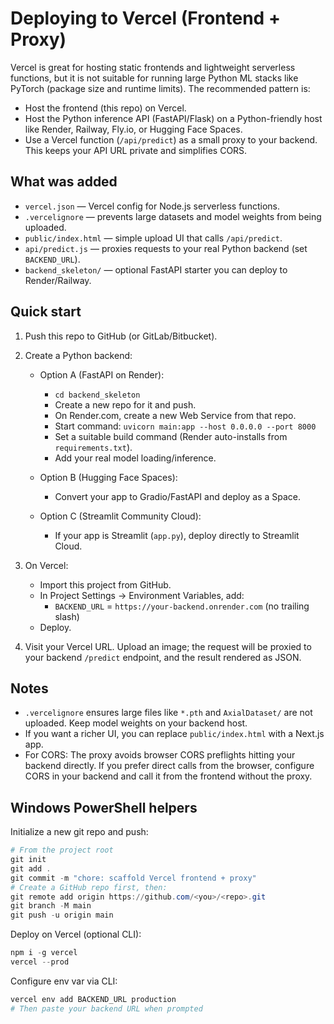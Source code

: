 # Deploying to Vercel (Frontend + Proxy)

Vercel is great for hosting static frontends and lightweight serverless functions, but it is not suitable for running large Python ML stacks like PyTorch (package size and runtime limits). The recommended pattern is:

- Host the frontend (this repo) on Vercel.
- Host the Python inference API (FastAPI/Flask) on a Python-friendly host like Render, Railway, Fly.io, or Hugging Face Spaces.
- Use a Vercel function (`/api/predict`) as a small proxy to your backend. This keeps your API URL private and simplifies CORS.

## What was added

- `vercel.json` — Vercel config for Node.js serverless functions.
- `.vercelignore` — prevents large datasets and model weights from being uploaded.
- `public/index.html` — simple upload UI that calls `/api/predict`.
- `api/predict.js` — proxies requests to your real Python backend (set `BACKEND_URL`).
- `backend_skeleton/` — optional FastAPI starter you can deploy to Render/Railway.

## Quick start

1) Push this repo to GitHub (or GitLab/Bitbucket).

2) Create a Python backend:

   - Option A (FastAPI on Render):
     - `cd backend_skeleton`
     - Create a new repo for it and push.
     - On Render.com, create a new Web Service from that repo.
     - Start command: `uvicorn main:app --host 0.0.0.0 --port 8000`
     - Set a suitable build command (Render auto-installs from `requirements.txt`).
     - Add your real model loading/inference.

   - Option B (Hugging Face Spaces):
     - Convert your app to Gradio/FastAPI and deploy as a Space.

   - Option C (Streamlit Community Cloud):
     - If your app is Streamlit (`app.py`), deploy directly to Streamlit Cloud.

3) On Vercel:

   - Import this project from GitHub.
   - In Project Settings → Environment Variables, add:
     - `BACKEND_URL` = `https://your-backend.onrender.com` (no trailing slash)
   - Deploy.

4) Visit your Vercel URL. Upload an image; the request will be proxied to your backend `/predict` endpoint, and the result rendered as JSON.

## Notes

- `.vercelignore` ensures large files like `*.pth` and `AxialDataset/` are not uploaded. Keep model weights on your backend host.
- If you want a richer UI, you can replace `public/index.html` with a Next.js app.
- For CORS: The proxy avoids browser CORS preflights hitting your backend directly. If you prefer direct calls from the browser, configure CORS in your backend and call it from the frontend without the proxy.

## Windows PowerShell helpers

Initialize a new git repo and push:

```powershell
# From the project root
git init
git add .
git commit -m "chore: scaffold Vercel frontend + proxy"
# Create a GitHub repo first, then:
git remote add origin https://github.com/<you>/<repo>.git
git branch -M main
git push -u origin main
```

Deploy on Vercel (optional CLI):

```powershell
npm i -g vercel
vercel --prod
```

Configure env var via CLI:

```powershell
vercel env add BACKEND_URL production
# Then paste your backend URL when prompted
```
